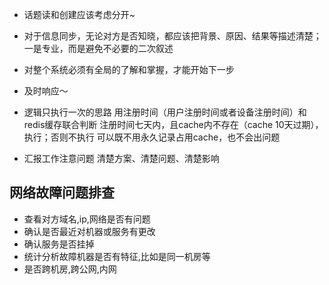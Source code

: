 


* 话题读和创建应该考虑分开~

* 对于信息同步，无论对方是否知晓，都应该把背景、原因、结果等描述清楚；一是专业，而是避免不必要的二次叙述

* 对整个系统必须有全局的了解和掌握，才能开始下一步


* 及时响应～


* 逻辑只执行一次的思路
用注册时间（用户注册时间或者设备注册时间）和redis缓存联合判断
注册时间七天内，且cache内不存在（cache 10天过期），执行；否则不执行
可以既不用永久记录占用cache，也不会出问题


* 汇报工作注意问题
清楚方案、清楚问题、清楚影响

## 网络故障问题排查
* 查看对方域名,ip,网络是否有问题
* 确认是否最近对机器或服务有更改
* 确认服务是否挂掉
* 统计分析故障机器是否有特征,比如是同一机房等
* 是否跨机房,跨公网,内网


